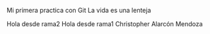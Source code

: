 Mi primera practica con Git
La vida es una lenteja

Hola desde rama2
Hola desde rama1
Christopher Alarcón Mendoza

